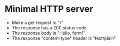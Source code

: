 # Minimal HTTP server

- Make a get request to "/"
- The response has a 200 status code
- The response body is "Hello, form!"
- The response "content-type" header is "text/plain"
